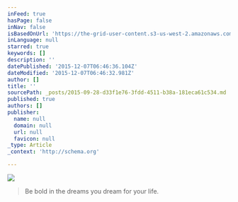 ```yaml
---
inFeed: true
hasPage: false
inNav: false
isBasedOnUrl: 'https://the-grid-user-content.s3-us-west-2.amazonaws.com/97ea56ef-5e43-40c1-a76e-c494e8bca359.jpg'
inLanguage: null
starred: true
keywords: []
description: ''
datePublished: '2015-12-07T06:46:36.104Z'
dateModified: '2015-12-07T06:46:32.981Z'
author: []
title: ''
sourcePath: _posts/2015-09-28-d33f1e76-3fdd-4511-b38a-181eca61c534.md
published: true
authors: []
publisher:
  name: null
  domain: null
  url: null
  favicon: null
_type: Article
_context: 'http://schema.org'

---
```

![](https://s3-us-west-2.amazonaws.com/the-grid-img/p/28868347ab0dc956164484b72e66078d9b66d6ef.jpg)

> Be bold in the dreams you dream for your life.
